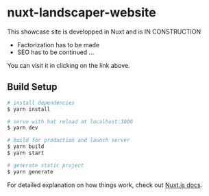 # nuxt-landscaper-website

This showcase site is developped in Nuxt and is IN CONSTRUCTION  
- Factorization has to be made
- SEO has to be continued ...

You can visit it in clicking on the link above.

## Build Setup

```bash
# install dependencies
$ yarn install

# serve with hot reload at localhost:3000
$ yarn dev

# build for production and launch server
$ yarn build
$ yarn start

# generate static project
$ yarn generate
```

For detailed explanation on how things work, check out [Nuxt.js docs](https://nuxtjs.org).
